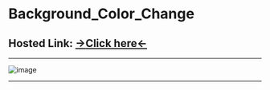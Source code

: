 # Background_Color_Change
## Hosted Link: [**→**Click here**←**]()
---

![image](https://github.com/Mayankkatheriya/Background_Color_Change/assets/128832286/572a083b-f26a-46d0-ac7e-a9a3b8cd6d7f)

---

